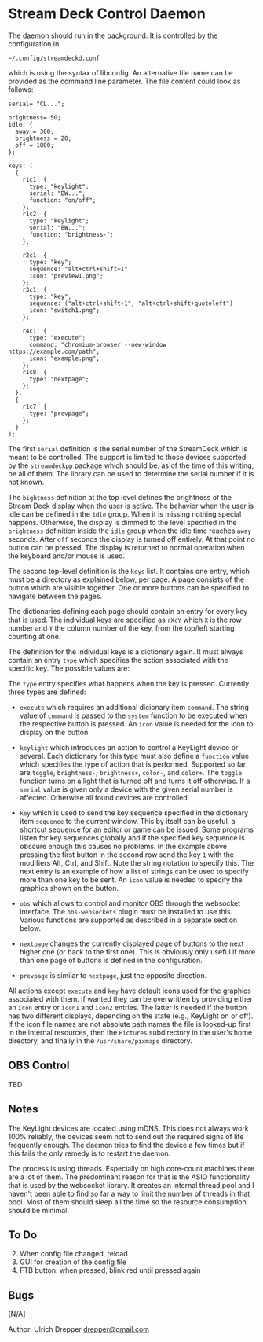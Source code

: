 Stream Deck Control Daemon
==========================

The daemon should run in the background.  It is controlled by the configuration in

    ~/.config/streamdeckd.conf

which is using the syntax of libconfig.  An alternative file name can
be provided as the command line parameter.  The file content could look as
follows:

    serial= "CL...";
     
    brightness= 50;
    idle: {
      away = 300;
      brightness = 20;
      off = 1800;
    };
     
    keys: (
      {
        r1c1: {
          type: "keylight";
          serial: "BW...";
          function: "on/off";
        };
        r1c2: {
          type: "keylight";
          serial: "BW...";
          function: "brightness-";
        };
      
        r2c1: {
          type: "key";
          sequence: "alt+ctrl+shift+1"
          icon: "preview1.png";
        };
        r3c1: {
          type: "key";
          sequence: ("alt+ctrl+shift+1", "alt+ctrl+shift+quoteleft")
          icon: "switch1.png";
        };
        
        r4c1: {
          type: "execute";
          command: "chromium-browser --new-window https://example.com/path";
          icon: "example.png";
        };
        r1c8: {
          type: "nextpage";
        };
      },
      {
        r1c7: {
          type: "prevpage";
        };
      }
    );

The first `serial` definition is the serial number of the StreamDeck which is meant to be controlled.
The support is limited to those devices supported by the `streamdeckpp` package which should be,
as of the time of this writing, be all of them.  The library can be used to determine the serial
number if it is not known.

The `bightness` definition at the top level defines the brightness of the
Stream Deck display when the user is active.  The behavior when the user is
idle can be defined in the `idle` group.  When it is missing nothing special happens.  Otherwise, the display is dimmed to the level specified in
the `brightness` definition inside the `idle` group when the idle time reaches `away` seconds.  After `off` seconds the display is turned off entirely.  At that point no button can be pressed.  The display is returned
to normal operation when the keyboard and/or mouse is used.

The second top-level definition is the `keys` list.  It contains one entry,
which must be a directory as explained below, per page.  A page consists
of the button which are visible together.  One or more buttons can be
specified to navigate between the pages.

The dictionaries defining each page should contain an entry for every
key that is used.  The individual keys are specified as `rXcY` which `X` is the row number and `Y` the column number of the key, from the top/left starting counting at one.

The definition for the individual keys is a dictionary again.  It must always contain an entry `type` which specifies the action associated
with the specific key.  The possible values are:


The `type`
entry specifies what happens when the key is pressed.  Currently three types are defined:

* `execute` which requires an additional dicionary item `command`. The string value of `command` is
  passed to the `system` function to be executed when the respective button is pressed.  An `icon` value is needed for the icon to display on the
  button.

* `keylight` which introduces an action to control a KeyLight device or several.  Each dictionary for
  this type must also define a `function` value which specifies the type of action that is performed.
  Supported so far are `toggle`, `brightness-`, `brightness+`, `color-`, and `color+`.  The `toggle`
  function turns on a light that is turned off and turns it off otherwise.  If a `serial` value is
  given only a device with the given serial number is affected.  Otherwise all found devices are
  controlled.

* `key` which is used to send the key sequence specified in the dictionary item `sequence` to the
  current window.  This by itself can be useful, a shortcut sequence for an editor or game can
  be issued.  Some programs listen for key sequences globally and if the specified key sequence
  is obscure enough this causes no problems.  In the example above pressing the first button in
  the second row send the key `1` with the modifiers Alt, Ctrl, and Shift.  Note the string notation
  to specify this.  The next entry is an example of how a list of strings can be used to specify
  more than one key to be sent.  An `icon` value is needed to specify
  the graphics shown on the button.

* `obs` which allows to control and monitor OBS through the websocket
  interface.  The `obs-websockets` plugin must be installed to use this.
  Various functions are supported as described in a separate section
  below.

* `nextpage` changes the currently displayed page of buttons to the next
  higher one (or back to the first one).  This is obviously only useful
  if more than one page of buttons is defined in the configuration.

* `prevpage` is similar to `nextpage`, just the opposite direction.

All actions except `execute` and `key` have default icons used for the
graphics associated with them.  If wanted they can be overwritten by
providing either an `icon` entry or `icon1` and `icon2` entries.  The
latter is needed if the button has two different displays, depending on
the state (e.g., KeyLight on or off).  If the icon file names are not
absolute path names the file is looked-up first in the internal
resources, then the `Pictures` subdirectory in the user's home directory,
and finally in the `/usr/share/pixmaps` directory.


OBS Control
-----------

TBD


Notes
-----

The KeyLight devices are located using mDNS.  This does not always work 100% reliably, the devices
seem not to send out the required signs of life frequently enough.  The
daemon tries to find the device a few times but if this fails the only
remedy is to restart the daemon.

The process is using threads.  Especially on high core-count machines
there are a lot of them.  The predominant reason for that is the ASIO
functionality that is used by the websocket library.  It creates an
internal thread pool and I haven't been able to find so far a way to
limit the number of threads in that pool.  Most of them should sleep
all the time so the resource consumption should be minimal.


To Do
-----

2.  When config file changed, reload
3.  GUI for creation of the config file
6.  FTB button: when pressed, blink red until pressed again


Bugs
----

[N/A]


Author: Ulrich Drepper <drepper@gmail.com>
